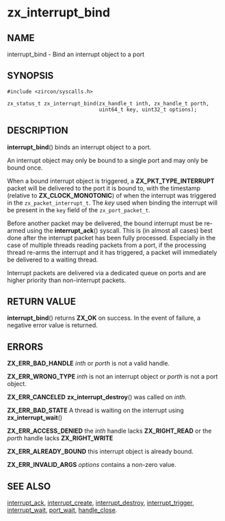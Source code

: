 # zx_interrupt_bind

## NAME

interrupt_bind - Bind an interrupt object to a port

## SYNOPSIS

```
#include <zircon/syscalls.h>

zx_status_t zx_interrupt_bind(zx_handle_t inth, zx_handle_t porth,
                              uint64_t key, uint32_t options);

```

## DESCRIPTION

**interrupt_bind**() binds an interrupt object to a port.

An interrupt object may only be bound to a single port and may only be bound once.

When a bound interrupt object is triggered, a **ZX_PKT_TYPE_INTERRUPT** packet will
be delivered to the port it is bound to, with the timestamp (relative to **ZX_CLOCK_MONOTONIC**)
of when the interrupt was triggered in the `zx_packet_interrupt_t`.  The *key* used
when binding the interrupt will be present in the `key` field of the `zx_port_packet_t`.

Before another packet may be delivered, the bound interrupt must be re-armed using the
**interrupt_ack**() syscall.  This is (in almost all cases) best done after the interrupt
packet has been fully processed.  Especially in the case of multiple threads reading
packets from a port, if the processing thread re-arms the interrupt and it has triggered,
a packet will immediately be delivered to a waiting thread.

Interrupt packets are delivered via a dedicated queue on ports and are higher priority
than non-interrupt packets.

## RETURN VALUE

**interrupt_bind**() returns **ZX_OK** on success. In the event
of failure, a negative error value is returned.

## ERRORS

**ZX_ERR_BAD_HANDLE** *inth* or *porth* is not a valid handle.

**ZX_ERR_WRONG_TYPE** *inth* is not an interrupt object or *porth* is not a port object.

**ZX_ERR_CANCELED**  **zx_interrupt_destroy**() was called on *inth*.

**ZX_ERR_BAD_STATE**  A thread is waiting on the interrupt using **zx_interrupt_wait**()

**ZX_ERR_ACCESS_DENIED** the *inth* handle lacks **ZX_RIGHT_READ** or the *porth* handle
lacks **ZX_RIGHT_WRITE**

**ZX_ERR_ALREADY_BOUND** this interrupt object is already bound.

**ZX_ERR_INVALID_ARGS** *options* contains a non-zero value.

## SEE ALSO

[interrupt_ack](interrupt_ack.md),
[interrupt_create](interrupt_create.md),
[interrupt_destroy](interrupt_destroy.md),
[interrupt_trigger](interrupt_trigger.md),
[interrupt_wait](interrupt_wait.md),
[port_wait](port_wait.md),
[handle_close](handle_close.md).
